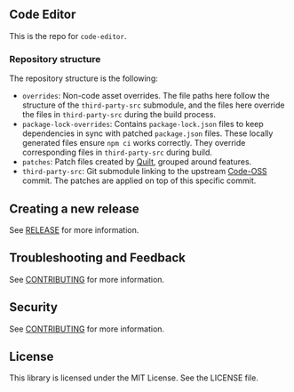 ## Code Editor

This is the repo for `code-editor`.

### Repository structure

The repository structure is the following:
- `overrides`: Non-code asset overrides. The file paths here follow the structure of the `third-party-src` submodule, and the files here override the files in `third-party-src` during the build process.
- `package-lock-overrides`: Contains `package-lock.json` files to keep dependencies in sync with patched `package.json` files. These locally generated files ensure `npm ci` works correctly. They override corresponding files in `third-party-src` during build.
- `patches`: Patch files created by [Quilt](https://linux.die.net/man/1/quilt), grouped around features.
- `third-party-src`: Git submodule linking to the upstream [Code-OSS](https://github.com/microsoft/vscode/) commit. The patches are applied on top of this specific commit.

## Creating a new release

See [RELEASE](RELEASE.md) for more information.

## Troubleshooting and Feedback

See [CONTRIBUTING](CONTRIBUTING.md#reporting-bugsfeature-requests) for more information.

## Security

See [CONTRIBUTING](CONTRIBUTING.md#security-issue-notifications) for more information.

## License

This library is licensed under the MIT License. See the LICENSE file.

